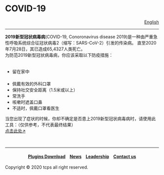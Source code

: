 <style>
h1 {text-align: center;}
h4 {text-align: center;}
h3 {text-align: center;}
p {text-align: center;}
</style>
<style type="text/css">
  #left{
        text-align:left;
  }
  #right{
        text-align:right;
  }
  #center{
        text-align:center;
  }
</style>
<h1><div id="left">COVID-19</div></h1>
<div id="right"><a href="/covid-19/">English</a></div>
<hr>
<div id="left"><b>2019新型冠状病毒病</b>(COVID-19, Conoronavirus disease 2019)是一种由严重急性呼吸系统综合征冠状病毒2（缩写：SARS-CoV-2）引发的传染病。 直至2020年7月28日，其已造成65,4327人类死亡。</div>


<div id="left">为防范2019新型冠状病毒病，你应该采取以下防疫措施：</div>
<ul>
　<li>留在家中</li>
　<li>佩戴有效的外科口罩</li>
  <li>保持社交安全距离（1.5米或以上）</li>
  <li>常洗手</li>
  <li>咳嗽时遮盖口鼻</li>
  <li>不适时，佩戴口罩看医生</li>
</ul>
<div id="left">当您出现了症状的时候，你却不确定是否患上2019新型冠状病毒病时，请使用此工具：（仅供参考，不代表最终结果）</div>

<div id="left"><a href="/jump/covid-19-check-tool/">点击此处↗</a></div>
<p>&nbsp;<p>
<hr>
<h4><a href="/plugins/download">Plugins Download</a>&emsp;<a href="/news">News</a>&emsp;<a href="/leaderships">Leadership</a>&emsp;<a href="/contact">Contact us</a></h4>
Copyright © 2020 tcps all right reserved.
